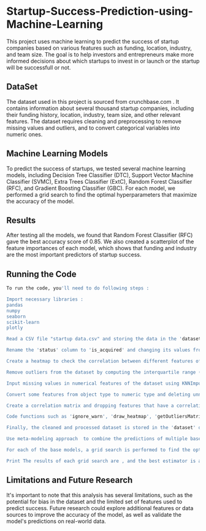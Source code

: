# Startup-Success-Prediction-using-Machine-Learning

This project uses machine learning to predict the success of startup companies based on various features such as funding, location, industry, and team size. The goal is to help investors and entrepreneurs make more informed decisions about which startups to invest in or launch or the startup will be successfull or not.

## DataSet
The dataset used in this project is sourced from crunchbase.com . It contains information about several thousand startup companies, including their funding history, location, industry, team size, and other relevant features. The dataset requires cleaning and preprocessing to remove missing values and outliers, and to convert categorical variables into numeric ones.

## Machine Learning Models
To predict the success of startups, we tested several machine learning models, including Decision Tree Classifier (DTC), Support Vector Machine Classifier (SVMC), Extra Trees Classifier (ExtC), Random Forest Classifier (RFC), and Gradient Boosting Classifier (GBC). For each model, we performed a grid search to find the optimal hyperparameters that maximize the accuracy of the model.

## Results
After testing all the models, we found that Random Forest Classifier (RFC) gave the best accuracy score of 0.85. We also created a scatterplot of the feature importances of each model, which shows that funding and industry are the most important predictors of startup success.

## Running the Code

```bash
To run the code, you'll need to do following steps :

Import necessary libraries :
pandas
numpy
seaborn
scikit-learn
plotly

Read a CSV file "startup data.csv" and storing the data in the 'dataset' dataframe.

Rename the 'status' column to 'is_acquired' and changing its values from 'acquired' to '1' and from 'operating' to '0'.

Create a heatmap to check the correlation between different features of the dataset.

Remove outliers from the dataset by computing the interquartile range (IQR) and checking if any value falls outside the range of [Q1 - 1.5IQR, Q3 + 1.5IQR]. The values outside this range are considered as outliers.

Input missing values in numerical features of the dataset using KNNImputer from the scikit-learn library.

Convert some features from object type to numeric type and deleting unnecessary features.

Create a correlation matrix and dropping features that have a correlation coefficient less than 0.2 with the target variable 'is_acquired'.

Code functions such as 'ignore_warn', 'draw_heatmap', 'getOutliersMatrix', and 'imputing_numeric_missing_values' that are used in the main code to perform the mentioned operations.

Finally, the cleaned and processed dataset is stored in the 'dataset' dataframe.

Use meta-modeling approach  to combine the predictions of multiple base models to improve the accuracy of the final prediction. The base models used are a XGBoost Classifier, AdaBoost Classifier, a Random Forest Classifier (RFC), and a Gradient Boosting Classifier (GBC).

For each of the base models, a grid search is performed to find the optimal hyperparameters that give the best accuracy score. The hyperparameters that are tuned vary depending on the model, but some common ones include the maximum depth of the tree, the number of estimators, and the learning rate.

Print The results of each grid search are , and the best estimator is added to a list of the best classifiers. Finally, Define a function to create a scatterplot of the feature importances of each base model using Plotly.


```

## Limitations and Future Research
It's important to note that this analysis has several limitations, such as the potential for bias in the dataset and the limited set of features used to predict success. Future research could explore additional features or data sources to improve the accuracy of the model, as well as validate the model's predictions on real-world data.
